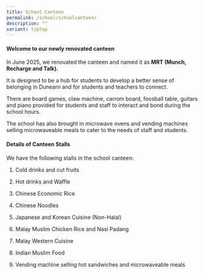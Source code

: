 ```yaml
---
title: School Canteen
permalink: /school/schoolcanteen/
description: ""
variant: tiptap
---
```

<h4><strong>Welcome to our newly renovated canteen</strong> </h4>
<p>In June 2025, we renovated the canteen and named it as <strong>MRT (Munch, Recharge and Talk).  </strong>
</p>
<p></p>
<p>It is designed to be a hub for students to develop a better sense of belonging
in Dunearn and for students and teachers to connect.</p>
<p>There are board games, claw machine, carrom board, foosball table, guitars
and piano provided for students and staff to interact and bond during the
school hours.</p>
<p>The school has also brought in microwave ovens and vending machines selling
microwaveable meals to cater to the needs of staff and students.</p>
<h4><strong>Details of Canteen Stalls</strong></h4>
<p>We have the following stalls in the school canteen:</p>
<ol data-tight="true" class="tight">
<li>
<p>Cold drinks and cut fruits</p>
</li>
<li>
<p>Hot drinks and Waffle</p>
</li>
<li>
<p>Chinese Economic Rice</p>
</li>
<li>
<p>Chinese Noodles</p>
</li>
<li>
<p>Japanese and Korean Cuisine (Non-Halal)</p>
</li>
<li>
<p>Malay Muslim Chicken Rice and Nasi Padang</p>
</li>
<li>
<p>Malay Western Cuisine</p>
</li>
<li>
<p>Indian Muslim Food</p>
</li>
<li>
<p>Vending machine selling hot sandwiches and microwaveable meals</p>
</li>
</ol>
<p></p>
<p></p>